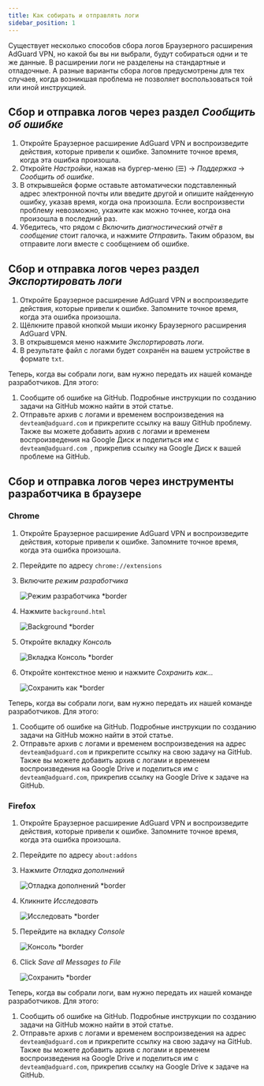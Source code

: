 ```yaml
---
title: Как собирать и отправлять логи
sidebar_position: 1
---
```


Существует несколько способов сбора логов Браузерного расширения AdGuard VPN, но какой бы вы ни выбрали, будут собираться одни и те же данные. В расширении логи не разделены на стандартные и отладочные. А разные варианты сбора логов предусмотрены для тех случаев, когда возникшая проблема не позволяет воспользоваться той или иной инструкцией.

## Сбор и отправка логов через раздел *Сообщить об ошибке*

1. Откройте Браузерное расширение AdGuard VPN и воспроизведите действия, которые привели к ошибке. Запомните точное время, когда эта ошибка произошла.
1. Откройте *Настройки*, нажав на бургер-меню (☰) → *Поддержка* → *Сообщить об ошибке*.
1. В открывшейся форме оставьте автоматически подставленный адрес электронной почты или введите другой и опишите найденную ошибку, указав время, когда она произошла. Если воспроизвести проблему невозможно, укажите как можно точнее, когда она произошла в последний раз.
1. Убедитесь, что рядом с *Включить диагностический отчёт в сообщение* стоит галочка, и нажмите *Отправить*. Таким образом, вы отправите логи вместе с сообщением об ошибке.

## Сбор и отправка логов через раздел *Экспортировать логи*

1. Откройте Браузерное расширение AdGuard VPN и воспроизведите действия, которые привели к ошибке. Запомните точное время, когда эта ошибка произошла.
1. Щёлкните правой кнопкой мыши иконку Браузерного расширения AdGuard VPN.
1. В открывшемся меню нажмите *Экспортировать логи*.
1. В результате файл с логами будет сохранён на вашем устройстве в формате `txt`.

Теперь, когда вы собрали логи, вам нужно передать их нашей команде разработчиков. Для этого:

1. Сообщите об ошибке на GitHub. Подробные инструкции по созданию задачи на GitHub можно найти в этой статье.
1. Отправьте архив с логами и временем воспроизведения на `devteam@adguard.com` и прикрепите ссылку на вашу GitHub проблему. Также вы можете добавить архив с логами и временем воспроизведения на Google Диск и поделиться им с `devteam@adguard.com `, прикрепив ссылку на Google Диск к вашей проблеме на GitHub.

## Сбор и отправка логов через инструменты разработчика в браузере

### Chrome

1. Откройте Браузерное расширение AdGuard VPN и воспроизведите действия, которые привели к ошибке. Запомните точное время, когда эта ошибка произошла.
1. Перейдите по адресу `chrome://extensions`
1. Включите *режим разработчика*

    ![Режим разработчика *border](https://cdn.adguardvpn.com/content/kb/vpn/browser_extension/dev_mode.png)

1. Нажмите `background.html`

    ![Background *border](https://cdn.adguardvpn.com/content/kb/vpn/browser_extension/backgroung.png)

1. Откройте вкладку *Консоль*

    ![Вкладка Консоль *border](https://cdn.adguardvpn.com/content/kb/vpn/browser_extension/console.png)

1. Откройте контекстное меню и нажмите *Сохранить как…*

    ![Сохранить как *border](https://cdn.adguardvpn.com/content/kb/vpn/browser_extension/save.png)

Теперь, когда вы собрали логи, вам нужно передать их нашей команде разработчиков. Для этого:

1. Сообщите об ошибке на GitHub. Подробные инструкции по созданию задачи на GitHub можно найти в этой статье.
1. Отправьте архив с логами и временем воспроизведения на адрес `devteam@adguard.com` и прикрепите ссылку на свою задачу на GitHub. Также вы можете добавить архив с логами и временем воспроизведения на Google Drive и поделиться им с `devteam@adguard.com`, прикрепив ссылку на Google Drive к задаче на GitHub.

### Firefox

1. Откройте Браузерное расширение AdGuard VPN и воспроизведите действия, которые привели к ошибке. Запомните точное время, когда эта ошибка произошла.
1. Перейдите по адресу `about:addons`
1. Нажмите *Отладка дополнений*

    ![Отладка дополнений *border](https://cdn.adguardvpn.com/content/kb/vpn/browser_extension/add-ons.png)

1. Кликните *Исследовать*

    ![Исследовать *border](https://cdn.adguardvpn.com/content/kb/vpn/browser_extension/inspect.png)

1. Перейдите на вкладку *Console*

    ![Консоль *border](https://cdn.adguardvpn.com/content/kb/vpn/browser_extension/ff_console.png)

1. Click *Save all Messages to File*

    ![Сохранить *border](https://cdn.adguardvpn.com/content/kb/vpn/browser_extension/save-to-file.png)

Теперь, когда вы собрали логи, вам нужно передать их нашей команде разработчиков. Для этого:

1. Сообщить об ошибке на GitHub. Подробные инструкции по созданию задачи на GitHub можно найти в этой статье.
1. Отправьте архив с логами и временем воспроизведения на адрес `devteam@adguard.com` и прикрепите ссылку на свою задачу на GitHub. Также вы можете добавить архив с логами и временем воспроизведения на Google Drive и поделиться им с `devteam@adguard.com`, прикрепив ссылку на Google Drive к задаче на GitHub.
